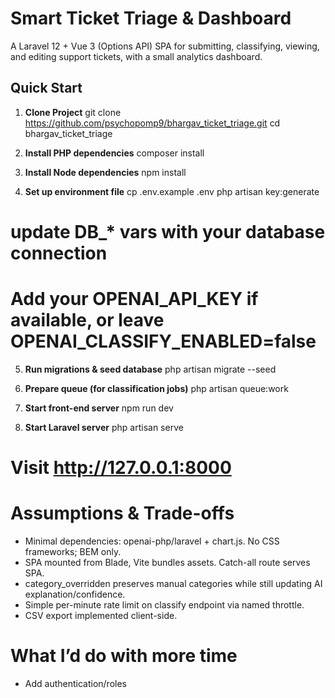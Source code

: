 # Smart Ticket Triage & Dashboard

A Laravel 12 + Vue 3 (Options API) SPA for submitting, classifying, viewing, and editing support tickets, with a small analytics dashboard.

## Quick Start
1. **Clone Project**
git clone https://github.com/psychopomp9/bhargav_ticket_triage.git
cd bhargav_ticket_triage

2. **Install PHP dependencies**
composer install

3. **Install Node dependencies**
npm install

4. **Set up environment file**
cp .env.example .env
php artisan key:generate
# update DB_* vars with your database connection
# Add your OPENAI_API_KEY if available, or leave OPENAI_CLASSIFY_ENABLED=false

5. **Run migrations & seed database**
php artisan migrate --seed

6. **Prepare queue (for classification jobs)**
php artisan queue:work

7. **Start front-end server**
npm run dev

8. **Start Laravel server**
php artisan serve
# Visit http://127.0.0.1:8000


# Assumptions & Trade-offs
* Minimal dependencies: openai-php/laravel + chart.js. No CSS frameworks; BEM only.
* SPA mounted from Blade, Vite bundles assets. Catch-all route serves SPA.
* category_overridden preserves manual categories while still updating AI explanation/confidence.
* Simple per-minute rate limit on classify endpoint via named throttle.
* CSV export implemented client-side.


# What I’d do with more time
* Add authentication/roles